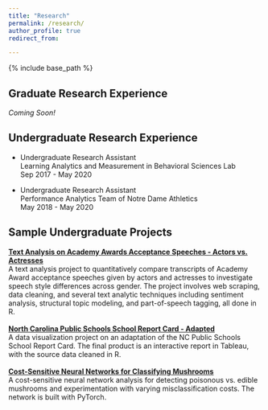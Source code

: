 ```yaml
---
title: "Research"
permalink: /research/
author_profile: true
redirect_from:

---
```


{% include base_path %}

Graduate Research Experience
-------

*Coming Soon!*  
  
   
   
Undergraduate Research Experience
-------
* Undergraduate Research Assistant  
Learning Analytics and Measurement in Behavioral Sciences Lab   
Sep 2017 - May 2020

* Undergraduate Research Assistant   
Performance Analytics Team of Notre Dame Athletics   
May 2018 - May 2020

  

Sample Undergraduate Projects
-------

[**Text Analysis on Academy Awards Acceptance Speeches - Actors vs. Actresses**](https://github.com/honokasuzuki/academy-awards)   
A text analysis project to quantitatively compare transcripts of Academy Award acceptance speeches given by actors and actresses to investigate speech style differences across gender. The project involves web scraping, data cleaning, and several text analytic techniques including sentiment analysis, structural topic modeling, and part-of-speech tagging, all done in R.
\
\
[**North Carolina Public Schools School Report Card - Adapted**](https://github.com/honokasuzuki/nc-publicschools)   
A data visualization project on an adaptation of the NC Public Schools School Report Card. The final product is an interactive report in Tableau, with the source data cleaned in R.
\
\
[**Cost-Sensitive Neural Networks for Classifying Mushrooms**](https://github.com/honokasuzuki/poison-mushrooms)   
A cost-sensitive neural network analysis for detecting poisonous vs. edible mushrooms and experimentation with varying misclassification costs. The network is built with PyTorch.

